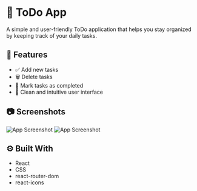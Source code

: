 # 📝 ToDo App

A simple and user-friendly ToDo application that helps you stay organized by keeping track of your daily tasks.

## 🚀 Features

- ✅ Add new tasks
- 🗑️ Delete tasks
- 📌 Mark tasks as completed
- 🎨 Clean and intuitive user interface

## 📷 Screenshots

![App Screenshot](/assets/ss1.png)
![App Screenshot](/assets/ss2.png)

## ⚙️ Built With

- React
- CSS
- react-router-dom
- react-icons
